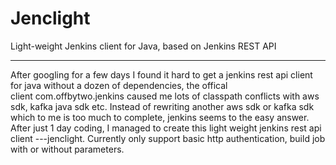 # Jenclight

Light-weight Jenkins client for Java, based on Jenkins REST API

-----

After googling for a few days I found it hard to get a jenkins rest api client for java without a dozen of dependencies, the offical client com.offbytwo.jenkins caused me lots of classpath conflicts with aws sdk, kafka java sdk etc. Instead of rewriting another aws sdk or kafka sdk which to me is too much to complete, jenkins seems to the easy answer. After just 1 day coding, I managed to create this light weight jenkins rest api client ---jenclight. Currently only support basic http authentication, build job with or without parameters.

